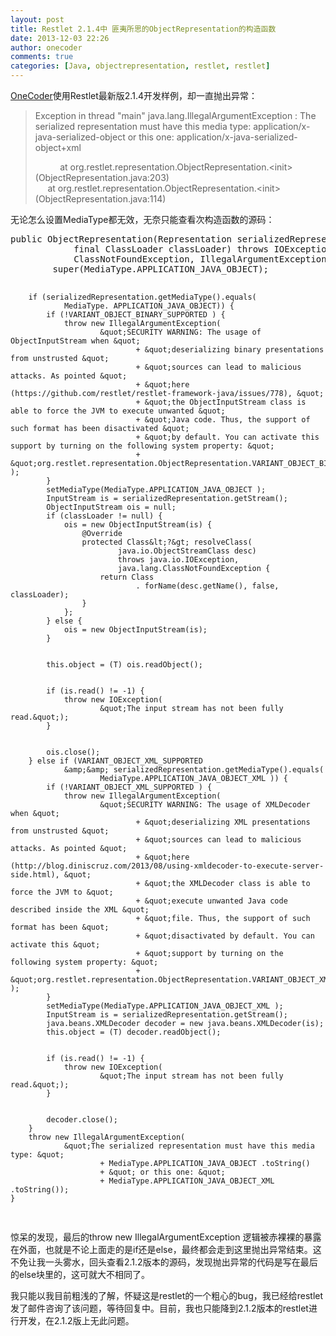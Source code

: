 ```yaml
---
layout: post
title: Restlet 2.1.4中 匪夷所思的ObjectRepresentation的构造函数
date: 2013-12-03 22:26
author: onecoder
comments: true
categories: [Java, objectrepresentation, restlet, restlet]
---
```

<p>
	<a href="http://www.coderli.com">OneCoder</a>使用Restlet最新版2.1.4开发样例，却一直抛出异常：</p>
<blockquote>
	<p>
		Exception in thread &quot;main&quot; java.lang.IllegalArgumentException : The serialized representation must have this media type: application/x-java-serialized-object or this one: application/x-java-serialized-object+xml</p>
	<p>
		&nbsp;&nbsp;&nbsp;&nbsp;&nbsp;&nbsp;&nbsp;&nbsp;&nbsp; at org.restlet.representation.ObjectRepresentation.&lt;init&gt;(ObjectRepresentation.java:203)<br />
		&nbsp;&nbsp;&nbsp;&nbsp; at org.restlet.representation.ObjectRepresentation.&lt;init&gt;(ObjectRepresentation.java:114)</p>
</blockquote>
<p>
	无论怎么设置MediaType都无效，无奈只能查看次构造函数的源码：</p>
<pre class="brush:java;first-line:1;pad-line-numbers:true;highlight:null;collapse:false;">
public ObjectRepresentation(Representation serializedRepresentation,
            final ClassLoader classLoader) throws IOException,
            ClassNotFoundException, IllegalArgumentException {
        super(MediaType.APPLICATION_JAVA_OBJECT);


        if (serializedRepresentation.getMediaType().equals(
                MediaType. APPLICATION_JAVA_OBJECT)) {
            if (!VARIANT_OBJECT_BINARY_SUPPORTED ) {
                throw new IllegalArgumentException(
                        &quot;SECURITY WARNING: The usage of ObjectInputStream when &quot;
                                + &quot;deserializing binary presentations from unstrusted &quot;
                                + &quot;sources can lead to malicious attacks. As pointed &quot;
                                + &quot;here (https://github.com/restlet/restlet-framework-java/issues/778), &quot;
                                + &quot;the ObjectInputStream class is able to force the JVM to execute unwanted &quot;
                                + &quot;Java code. Thus, the support of such format has been disactivated &quot;
                                + &quot;by default. You can activate this support by turning on the following system property: &quot;
                                + &quot;org.restlet.representation.ObjectRepresentation.VARIANT_OBJECT_BINARY_SUPPORTED.&quot; );
            }
            setMediaType(MediaType.APPLICATION_JAVA_OBJECT );
            InputStream is = serializedRepresentation.getStream();
            ObjectInputStream ois = null;
            if (classLoader != null) {
                ois = new ObjectInputStream(is) {
                    @Override
                    protected Class&lt;?&gt; resolveClass(
                            java.io.ObjectStreamClass desc)
                            throws java.io.IOException,
                            java.lang.ClassNotFoundException {
                        return Class
                                . forName(desc.getName(), false, classLoader);
                    }
                };
            } else {
                ois = new ObjectInputStream(is);
            }


            this.object = (T) ois.readObject();


            if (is.read() != -1) {
                throw new IOException(
                        &quot;The input stream has not been fully read.&quot;);
            }


            ois.close();
        } else if (VARIANT_OBJECT_XML_SUPPORTED
                &amp;&amp; serializedRepresentation.getMediaType().equals(
                        MediaType.APPLICATION_JAVA_OBJECT_XML )) {
            if (!VARIANT_OBJECT_XML_SUPPORTED ) {
                throw new IllegalArgumentException(
                        &quot;SECURITY WARNING: The usage of XMLDecoder when &quot;
                                + &quot;deserializing XML presentations from unstrusted &quot;
                                + &quot;sources can lead to malicious attacks. As pointed &quot;
                                + &quot;here (http://blog.diniscruz.com/2013/08/using-xmldecoder-to-execute-server-side.html), &quot;
                                + &quot;the XMLDecoder class is able to force the JVM to &quot;
                                + &quot;execute unwanted Java code described inside the XML &quot;
                                + &quot;file. Thus, the support of such format has been &quot;
                                + &quot;disactivated by default. You can activate this &quot;
                                + &quot;support by turning on the following system property: &quot;
                                + &quot;org.restlet.representation.ObjectRepresentation.VARIANT_OBJECT_XML_SUPPORTED.&quot; );
            }
            setMediaType(MediaType.APPLICATION_JAVA_OBJECT_XML );
            InputStream is = serializedRepresentation.getStream();
            java.beans.XMLDecoder decoder = new java.beans.XMLDecoder(is);
            this.object = (T) decoder.readObject();


            if (is.read() != -1) {
                throw new IOException(
                        &quot;The input stream has not been fully read.&quot;);
            }


            decoder.close();
        }
        throw new IllegalArgumentException(
                &quot;The serialized representation must have this media type: &quot;
                        + MediaType.APPLICATION_JAVA_OBJECT .toString()
                        + &quot; or this one: &quot;
                        + MediaType.APPLICATION_JAVA_OBJECT_XML .toString());
    }

</pre>
<p>
	惊呆的发现，最后的throw new IllegalArgumentException 逻辑被赤裸裸的暴露在外面，也就是不论上面走的是if还是else，最终都会走到这里抛出异常结束。这不免让我一头雾水，回头查看2.1.2版本的源码，发现抛出异常的代码是写在最后的else块里的，这可就大不相同了。</p>
<p>
	我只能以我目前粗浅的了解，怀疑这是restlet的一个粗心的bug，我已经给restlet发了邮件咨询了该问题，等待回复中。目前，我也只能降到2.1.2版本的restlet进行开发，在2.1.2版上无此问题。</p>


